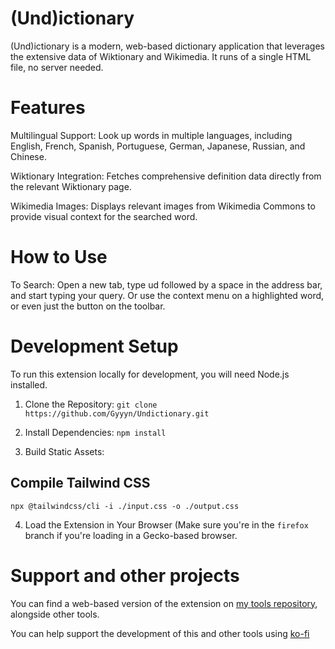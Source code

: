 # (Und)ictionary

(Und)ictionary is a modern, web-based dictionary application that leverages the extensive data of Wiktionary and Wikimedia. It runs of a single HTML file, no server needed.

# Features

Multilingual Support: Look up words in multiple languages, including English, French, Spanish, Portuguese, German, Japanese, Russian, and Chinese.

Wiktionary Integration: Fetches comprehensive definition data directly from the relevant Wiktionary page.

Wikimedia Images: Displays relevant images from Wikimedia Commons to provide visual context for the searched word.

# How to Use

To Search: Open a new tab, type ud followed by a space in the address bar, and start typing your query. Or use the context menu on a highlighted word, or even just the button on the toolbar.

# Development Setup

To run this extension locally for development, you will need Node.js installed.

1. Clone the Repository: `git clone https://github.com/Gyyyn/Undictionary.git`

2. Install Dependencies: `npm install`

3. Build Static Assets:

## Compile Tailwind CSS
`npx @tailwindcss/cli -i ./input.css -o ./output.css`

4. Load the Extension in Your Browser (Make sure you're in the `firefox` branch if you're loading in a Gecko-based browser.

# Support and other projects

You can find a web-based version of the extension on [my tools repository](https://gyyyn.github.io), alongside other tools.

You can help support the development of this and other tools using [ko-fi](https://ko-fi.com/gyntenzyme)